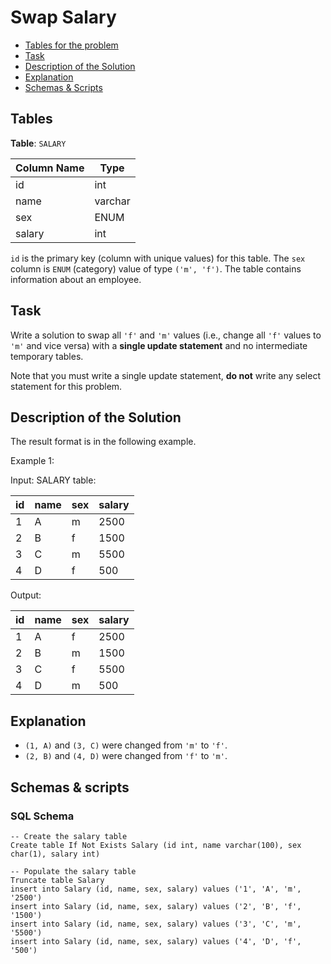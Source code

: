 # Swap Salary

- [Tables for the problem](#tables)
- [Task](#task)
- [Description of the Solution](#description-of-the-solution)
- [Explanation](#explanation)
- [Schemas & Scripts](#schemas--scripts)

## Tables 

**Table**: `SALARY`

| Column Name | Type    |
|-------------|---------|
| id          | int     |
| name        | varchar |
| sex         | ENUM    |
| salary      | int     |

`id` is the primary key (column with unique values) for this table.
The `sex` column is `ENUM` (category) value of type `('m', 'f')`.
The table contains information about an employee.

## Task

Write a solution to swap all `'f'` and `'m'` values (i.e., change all `'f'` values to 
`'m'` and vice versa) with a **single update statement** and no intermediate temporary tables.

Note that you must write a single update statement, **do not** write any select statement for this problem.

## Description of the Solution ##

The result format is in the following example.

Example 1:

Input: 
SALARY table:

| id  | name | sex | salary |
|-----|------|-----|--------|
| 1   | A    | m   | 2500   |
| 2   | B    | f   | 1500   |
| 3   | C    | m   | 5500   |
| 4   | D    | f   | 500    |

Output: 

| id  | name | sex | salary |
|-----|------|-----|--------|
| 1   | A    | f   | 2500   |
| 2   | B    | m   | 1500   |
| 3   | C    | f   | 5500   |
| 4   | D    | m   | 500    |

## Explanation ##
- `(1, A)` and `(3, C)` were changed from `'m'` to `'f'`.
- `(2, B)` and `(4, D)` were changed from `'f'` to `'m'`.
## Schemas & scripts

### SQL Schema

```genericsql
-- Create the salary table
Create table If Not Exists Salary (id int, name varchar(100), sex char(1), salary int)

-- Populate the salary table
Truncate table Salary
insert into Salary (id, name, sex, salary) values ('1', 'A', 'm', '2500')
insert into Salary (id, name, sex, salary) values ('2', 'B', 'f', '1500')
insert into Salary (id, name, sex, salary) values ('3', 'C', 'm', '5500')
insert into Salary (id, name, sex, salary) values ('4', 'D', 'f', '500')
```